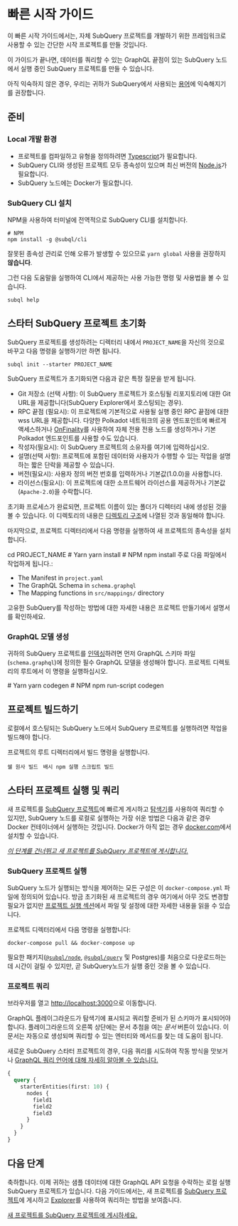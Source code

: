 # 빠른 시작 가이드

이 빠른 시작 가이드에서는, 자체 SubQuery 프로젝트를 개발하기 위한 프레임워크로 사용할 수 있는 간단한 시작 프로젝트를 만들 것입니다.

이 가이드가 끝나면, 데이터를 쿼리할 수 있는 GraphQL 끝점이 있는 SubQuery 노드에서 실행 중인 SubQuery 프로젝트를 만들 수 있습니다.

아직 익숙하지 않은 경우, 우리는 귀하가 SubQuery에서 사용되는 [용어](../#terminology)에 익숙해지기를 권장합니다.

## 준비

### Local 개발 환경

- 프로젝트를 컴파일하고 유형을 정의하려면 [Typescript](https://www.typescriptlang.org/)가 필요합니다.
- SubQuery CLI와 생성된 프로젝트 모두 종속성이 있으며 최신 버전의 [Node.js](https://nodejs.org/en/)가 필요합니다.
- SubQuery 노드에는 Docker가 필요합니다.

### SubQuery CLI 설치

NPM을 사용하여 터미널에 전역적으로 SubQuery CLI를 설치합니다.

```shell
# NPM
npm install -g @subql/cli
```

잘못된 종속성 관리로 인해 오류가 발생할 수 있으므로 `yarn global` 사용을 권장하지 **않습니다**.

그런 다음 도움말을 실행하여 CLI에서 제공하는 사용 가능한 명령 및 사용법을 볼 수 있습니다.

```shell
subql help
```

## 스타터 SubQuery 프로젝트 초기화

SubQuery 프로젝트를 생성하려는 디렉터리 내에서 `PROJECT_NAME`을 자신의 것으로 바꾸고 다음 명령을 실행하기만 하면 됩니다.

```shell
subql init --starter PROJECT_NAME
```

SubQuery 프로젝트가 초기화되면 다음과 같은 특정 질문을 받게 됩니다.

- Git 저장소 (선택 사항): 이 SubQuery 프로젝트가 호스팅될 리포지토리에 대한 Git URL을 제공합니다(SubQuery Explorer에서 호스팅되는 경우).
- RPC 끝점 (필요시): 이 프로젝트에 기본적으로 사용될 실행 중인 RPC 끝점에 대한 wss URL을 제공합니다. 다양한 Polkadot 네트워크의 공용 엔드포인트에 빠르게 액세스하거나 [OnFinality](https://app.onfinality.io)를 사용하여 자체 전용 전용 노드를 생성하거나 기본 Polkadot 엔드포인트를 사용할 수도 있습니다.
- 작성자(필요시): 이 SubQuery 프로젝트의 소유자를 여기에 입력하십시오.
- 설명(선택 사항): 프로젝트에 포함된 데이터와 사용자가 수행할 수 있는 작업을 설명하는 짧은 단락을 제공할 수 있습니다.
- 버전(필요시): 사용자 정의 버전 번호를 입력하거나 기본값(1.0.0)을 사용합니다.
- 라이선스(필요시): 이 프로젝트에 대한 소프트웨어 라이선스를 제공하거나 기본값(`Apache-2.0`)을 수락합니다.

초기화 프로세스가 완료되면, 프로젝트 이름이 있는 폴더가 디렉터리 내에 생성된 것을 볼 수 있습니다. 이 디렉토리의 내용은 [디렉토리 구조](../create/introduction.md#directory-structure)에 나열된 것과 동일해야 합니다.

마지막으로, 프로젝트 디렉터리에서 다음 명령을 실행하여 새 프로젝트의 종속성을 설치합니다.

<CodeGroup> cd PROJECT_NAME # Yarn yarn install # NPM npm install 주로 다음 파일에서 작업하게 됩니다.:

- The Manifest in `project.yaml`
- The GraphQL Schema in `schema.graphql`
- The Mapping functions in `src/mappings/` directory

고유한 SubQuery를 작성하는 방법에 대한 자세한 내용은 프로젝트 만들기에서 설명서를 확인하세요.

### GraphQL 모델 생성

귀하의 SubQuery 프로젝트를 [인덱싱](../run/run.md)하려면 먼저 GraphQL 스키마 파일(`schema.graphql`)에 정의한 필수 GraphQL 모델을 생성해야 합니다. 프로젝트 디렉토리의 루트에서 이 명령을 실행하십시오.

<CodeGroup> # Yarn yarn codegen # NPM npm run-script codegen

## 프로젝트 빌드하기

로컬에서 호스팅되는 SubQuery 노드에서 SubQuery 프로젝트를 실행하려면 작업을 빌드해야 합니다.

프로젝트의 루트 디렉터리에서 빌드 명령을 실행합니다.

<CodeGroup> <CodeGroupItem title="YARN" active> ```쉘 원사 빌드 ``` </CodeGroupItem>
<CodeGroupItem title="NPM"> ```배시 npm 실행 스크립트 빌드 ``` </CodeGroupItem> </CodeGroup>

## 스타터 프로젝트 실행 및 쿼리

새 프로젝트를 [SubQuery 프로젝트](https://project.subquery.network)에 빠르게 게시하고 [탐색기](https://explorer.subquery.network)를 사용하여 쿼리할 수 있지만, SubQuery 노드를 로컬로 실행하는 가장 쉬운 방법은 다음과 같은 경우 Docker 컨테이너에서 실행하는 것입니다. Docker가 아직 없는 경우 [docker.com](https://docs.docker.com/get-docker/)에서 설치할 수 있습니다.

[_이 단계를 건너뛰고 새 프로젝트를 SubQuery 프로젝트에 게시합니다._](../publish/publish.md)

### SubQuery 프로젝트 실행

SubQuery 노드가 실행되는 방식을 제어하는 모든 구성은 이 `docker-compose.yml` 파일에 정의되어 있습니다. 방금 초기화된 새 프로젝트의 경우 여기에서 아무 것도 변경할 필요가 없지만 [프로젝트 실행 섹션](../run/run.md)에서 파일 및 설정에 대한 자세한 내용을 읽을 수 있습니다.

프로젝트 디렉터리에서 다음 명령을 실행합니다:

```shell
docker-compose pull && docker-compose up
```

필요한 패키지([`@subql/node`](https://www.npmjs.com/package/@subql/node), [`@subql/query`](https://www.npmjs.com/package/@subql/query) 및 Postgres)를 처음으로 다운로드하는 데 시간이 걸릴 수 있지만, 곧 SubQuery노드가 실행 중인 것을 볼 수 있습니다.

### 프로젝트 쿼리

브라우저를 열고 [http://localhost:3000](http://localhost:3000)으로 이동합니다.

GraphQL 플레이그라운드가 탐색기에 표시되고 쿼리할 준비가 된 스키마가 표시되어야 합니다. 플레이그라운드의 오른쪽 상단에는 문서 추첨을 여는 _문서_ 버튼이 있습니다. 이 문서는 자동으로 생성되며 쿼리할 수 있는 엔터티와 메서드를 찾는 데 도움이 됩니다.

새로운 SubQuery 스타터 프로젝트의 경우, 다음 쿼리를 시도하여 작동 방식을 맛보거나 [GraphQL 쿼리 언어에 대해 자세히 알아볼 수 있습니다.](../query/graphql.md)

```graphql
{
  query {
    starterEntities(first: 10) {
      nodes {
        field1
        field2
        field3
      }
    }
  }
}
```

## 다음 단계

축하합니다. 이제 귀하는 샘플 데이터에 대한 GraphQL API 요청을 수락하는 로컬 실행 SubQuery 프로젝트가 있습니다. 다음 가이드에서는, 새 프로젝트를 [SubQuery 프로젝트](https://project.subquery.network)에 게시하고 [Explorer](https://explorer.subquery.network)를 사용하여 쿼리하는 방법을 보여줍니다.

[새 프로젝트를 SubQuery 프로젝트에 게시하세요.](../publish/publish.md)
